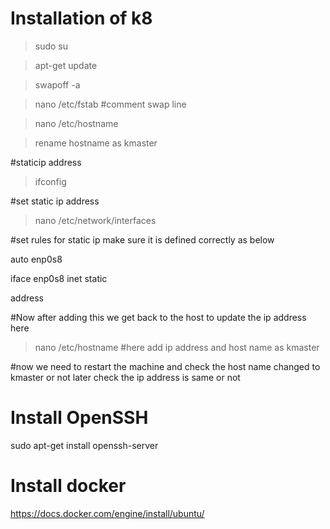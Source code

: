 # Installation of k8

>sudo su 

>apt-get update

>swapoff -a 

>nano /etc/fstab #comment swap line 

>nano /etc/hostname

>rename hostname as kmaster

#staticip address

>ifconfig

#set static ip address 

>nano /etc/network/interfaces

#set rules for static ip  make sure it is defined correctly as below 

auto enp0s8

iface enp0s8 inet static

address <IP-Address-Of-VM>

#Now after adding this we get back to the host to update the ip address here 

>nano /etc/hostname
#here add ip address and host name as kmaster 

#now we need to restart the machine and check the host name changed to kmaster or not later check the ip address is same or not 

# Install OpenSSH
sudo apt-get install openssh-server 

# Install docker 
https://docs.docker.com/engine/install/ubuntu/

